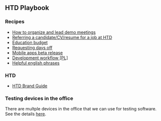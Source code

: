 ## HTD Playbook

### Recipes

<!--- - [Definition of Quality](/definition-of-quality.md) --->
- [How to organize and lead demo meetings](/demo-meetings.md)
- [Referring a candidate/CV/resume for a job at HTD](/referrals.md)
- [Education budget](/education-budget.md)
- [Requesting days off](/days-off.md)
- [Mobile apps beta release](/mobile-app-beta-release.md)
- [Development workflow [PL]](/workflow-guideline-pl.md)
- [Helpful english phrases](/helpful-english-phrases.md)

### HTD
- [HTD Brand Guide](/htd-brandguide.md)

### Testing devices in the office

There are multple devices in the office that we can use for testing software. See the details [here](testing-devices.md).
